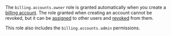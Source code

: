 The `billing.accounts.owner` role is granted automatically when you create a [billing account](../../../billing/concepts/billing-account.md). The role granted when creating an account cannot be revoked, but it can be [assigned](../../../billing/security/index.md#set-role) to other users and [revoked](../../../billing/security/index.md#delete-role) from them.

This role also includes the `billing.accounts.admin` permissions.
